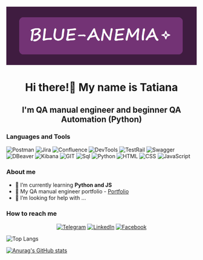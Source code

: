 ![Header](https://github.com/blue-anemia/blue-anemia/blob/main/assets/header.png)

<div id="greetings" align="center"> 
<h1> Hi there!👋 My name is Tatiana</h1>
<h2> I'm QA manual engineer and beginner QA Automation (Python)</h2>
</div>

### Languages and Tools

![Postman](https://img.shields.io/badge/Postman-white?style=for-the-badge&logo=postman&logoColor=wFF6C37)
![Jira](https://img.shields.io/badge/Jira-white?style=for-the-badge&logo=jira&logoColor=1868DB)
![Confluence](https://img.shields.io/badge/Confluence-white?style=for-the-badge&logo=confluence&logoColor=1868DB)
![DevTools](https://img.shields.io/badge/DevTools-white?style=for-the-badge&logo=googlechrome&logoColor=0889FB)
![TestRail](https://img.shields.io/badge/TestRail-white?style=for-the-badge&logo=testrail&logoColor=6AC37D)
![Swagger](https://img.shields.io/badge/Swagger-FFFFFF?style=for-the-badge&logo=Swagger&logoColor=88E934)
![DBeaver](https://img.shields.io/badge/DBeaver-white?style=for-the-badge&logo=dbeaver&logoColor=3C2E29)
![Kibana](https://img.shields.io/badge/Kibana-white?style=for-the-badge&logo=kibana&logoColor=141414)
![GIT](https://img.shields.io/badge/GIT-white?style=for-the-badge&logo=git&logoColor=DF523C)
![Sql](https://img.shields.io/badge/Sql-white?style=for-the-badge&logo=postgresql&logoColor=396C94)
![Python](https://img.shields.io/badge/Python-white?style=for-the-badge&logo=python&logoColor=396C94)
![HTML](https://img.shields.io/badge/HTML-white?style=for-the-badge&logo=html5&logoColor=F36A2E)
![CSS](https://img.shields.io/badge/CSS-white?style=for-the-badge&logo=css3&logoColor=2D53E5)
![JavaScript](https://img.shields.io/badge/JavaScript-white?style=for-the-badge&logo=javascript&logoColor=F4E224)

### About me
- 🧠 I’m currently learning **Python and JS**
- 💟 My QA manual engineer portfolio - [Portfolio](https://github.com/blue-anemia/QA-manual-portfolio.git)
- 👀 I’m looking for help with ...

### How to reach me
<div id="social" align="center">

[![Telegram](https://img.shields.io/badge/Telegram-white?style=for-the-badge&logo=telegram&logoColor=3AAFE1)](https://t.me/blue_anemia)
[![LinkedIn](https://img.shields.io/badge/Linkedin-white?style=for-the-badge&logo=linkedin&logoColor=126BC5)](https://www.linkedin.com/in/tatiana-rumyantseva)
[![Facebook](https://img.shields.io/badge/Facebook-white?style=for-the-badge&logo=facebook&logoColor=0859A0)](https://www.facebook.com/tatiana.rumyantceva?mibextid=ZbWKwL)
</div>

![Top Langs](https://github-readme-stats.vercel.app/api/top-langs/?username=blue-anemia&hide_progress=true)

[![Anurag's GitHub stats](https://github-readme-stats.vercel.app/api?username=blue-anemia&show_icons=true&theme=tokyonight)](https://github.com/anuraghazra/github-readme-stats)
